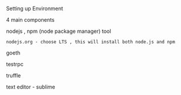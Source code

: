Setting up Environment

4 main components

nodejs , npm \(node package manager\) tool 

    nodejs.org - choose LTS , this will install both node.js and npm

goeth

testrpc

truffle

text editor - sublime

